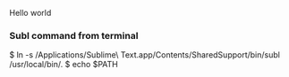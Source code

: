 Hello world

<h3>Subl command from terminal</h3>
$ ln -s /Applications/Sublime\ Text.app/Contents/SharedSupport/bin/subl /usr/local/bin/.
$ echo $PATH

